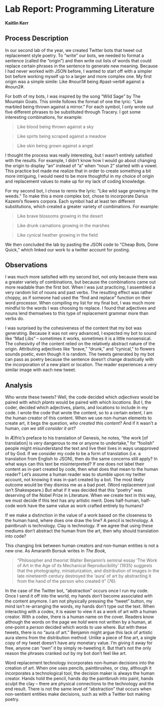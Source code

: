 # Lab Report: Programming Literature

#### Kaitlin Kerr

## Process Description
In our second lab of the year, we created Twitter bots that tweet out replacement style poetry. To “write” our bots, we needed to format a sentence (called the “origin”) and then write out lists of words that could replace certain phrases in the sentence to generate new meaning. Because I had never worked with JSON before, I wanted to start off with a simpler bot before working myself up to a larger and more complex one. My first origin was a simple simile: Like #noun1# being #past-verb# against a #noun2#.

 For both of my bots, I was inspired by the song “Wild Sage” by The Mountain Goats. This simile follows the format of one the lyric: “Like marbled being thrown against a mirror.” For each symbol, I only wrote out five different phrases to be substituted through Tracery. I got some interesting combinations, for example: 

> Like blood being thrown against a sky

> Like spirts being scraped against a meadow
 
> Like skin being grown against a angel 

I thought the process was really interesting, but I wasn’t entirely satisfied with the results. For example, I didn’t know how I would go about changing the origin to display “an” instead of “a” when “noun 2” started with a vowel. This practice bot made me realize that in order to create something a bit more intriguing, I would need to be more thoughtful in my choice of origin and replacement values to make up for my lack of coding knowledge. 

For my second bot, I chose to remix the lyric: “Like wild sage growing in the weeds.” To make this a more complex bot, chose to incorporate Darius Kazemi’s flowers corpora. Each symbol had at least ten different substitutions, which created a greater variety of combinations. For example: 

> Like brave blossoms growing in the desert 

> Like drunk carnations growing in the marshes 

> Like cynical heather growing in the field 

We then concluded the lab by pasting the JSON code to “Cheap Bots, Done Quick,” which linked our work to a twitter account for posting. 

## Observations
I was much more satisfied with my second bot, not only because there was a greater variety of combinations, but because the combinations came out more readable than the first bot. When I was just practicing, I assembled a very random list of nouns and past verbs. The resulting effect was rather choppy, as if someone had used the “find and replace” function on their word processor. When compiling my list for my final bot, I was much more mindful to the words I was choosing to replace. I found that adjectives and nouns lend themselves to this type of replacement grammar more than verbs do. 

I was surprised by the cohesiveness of the content that my bot was generating. Because it was not very advanced, I expected my bot to sound like “Mad Libs” – sometimes it works, sometimes it is a little nonsensical. The cohesivity of the content relied on the relatively abstract nature of the origin. Attributing adjectives like “brave,” “drunk,” and “cynical,” to flowers sounds poetic, even though it is random. The tweets generated by my bot can pass as poetry because the sentence doesn’t change drastically with the incorporation of a new plant or location. The reader experiences a very similar image with each new tweet.  

## Analysis
Who wrote these tweets? Well, the code decided which *adjectives* would be paired with which *plants* would be paired with which *locations.* But I, the coder, decided which adjectives, plants, and locations to include in my code. I wrote the code that wrote the content, so to a certain extent, I am the human creator of this content. When we use non-human elements to create art, it begs the question, *who created this content*? And if it wasn’t a human, *can we still consider it art?* 

In Ælfric’s preface to his translation of Genesis, he notes, “the work [of translation] is very dangerous to me or anyone to undertake,” for “foolish” people might misunderstand the text and live their lives in ways unapproved of by God. If we consider my code to be a form of translation (i.e. a translation from English to JSON), then do the same concerns still apply? In what ways can this text be misinterpreted? If one does not label their content as in-part created by code, then what does that mean to the human reader? Let’s assume a human reader was to stumble upon my twitter account, not knowing it was in-part created by a bot. The most likely outcome would be they dismiss me as a bad poet. (Word replacement just isn’t Shakespeare.) But what if it was decided that this “poetry” was deserving of the Nobel Prize in Literature. When we create text in this way, we must decide if this text has any artistic merit. Does half-human, half-code work have the same value as work crafted entirely by humans?

If we make a distinction in the value of a work based on the closeness to the human hand, where does one draw the line? A pencil is technology. A paintbrush is technology. Clay is technology. If we agree that using these mediums don’t abstract the human from the art, then why should translation into code? 

This changing link between human creators and non-human entities is not a new one. As Amaranth Borsuk writes in *The Book,* 

> “Philosopher and theorist Walter Benjamin’s seminal essay ‘The Work of Art in the Age of its Mechanical Reproducibility’ (1935) suggests that the photography, miniaturization, and distribution of images in the late nineteenth century destroyed the ‘aura’ of art by abstracting it from the hand of the person who created it” (76).

In the case of the Twitter bot, “abstraction” occurs once I run my code. Once I send it off into the world, my hands don’t become associated with the content anymore. I am not physically pressing the “tweet” button, my mind isn’t re-arranging the words, my hands don’t type out the text. When interacting with a codex, it is easier to view it as a work of art with a human creator. With a codex, there is a human name on the cover. Readers know although the words on the page we *hold* were not written by a human, at one-point a *person* decided which words to use where. But with these tweets, there is no “aura of art.” Benjamin might argue this lack of artistic aura stems from the distribution method. Unlike a piece of fine art, a single copy of my tweet doesn’t have any monetary value. I’m giving it away for free, anyone can “own” it by simply re-tweeting it. But that’s not the only reason the phrases cranked out by my bot don’t feel like art. 

Word replacement technology incorporates non-human decisions into the creation of art. When one uses pencils, paintbrushes, or clay, although it incorporates a technological tool, the decision maker is always the human creator. Hands hold the pencil, hands dip the paintbrush into paint, hands sculpt the clay – there are physical connections to the technology and the end result. There is not the same level of “abstraction” that occurs when non-sentient entities make decisions, such as with a Twitter bot making poetry. 
